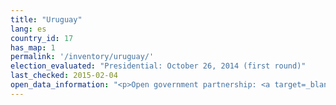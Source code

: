 ```yaml
---
title: "Uruguay"
lang: es
country_id: 17
has_map: 1
permalink: '/inventory/uruguay/'
election_evaluated: "Presidential: October 26, 2014 (first round)"
last_checked: 2015-02-04
open_data_information: "<p>Open government partnership: <a target=_blank href=http://www.opengovpartnership.org/country/uruguay>http://www.opengovpartnership.org/country/uruguay</a><br>Government open data website: <a target=_blank href=https://catalogodatos.gub.uy>https://catalogodatos.gub.uy</a> (nothing on elections)</p>"
---
```

